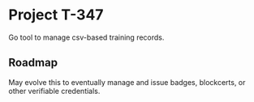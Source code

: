 # Project T-347

Go tool to manage csv-based training records.  

## Roadmap

May evolve this to eventually manage and issue badges, blockcerts, or
other verifiable credentials.
